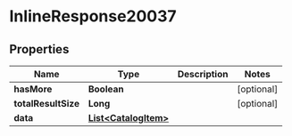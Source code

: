 

# InlineResponse20037

## Properties

Name | Type | Description | Notes
------------ | ------------- | ------------- | -------------
**hasMore** | **Boolean** |  |  [optional]
**totalResultSize** | **Long** |  |  [optional]
**data** | [**List&lt;CatalogItem&gt;**](CatalogItem.md) |  | 



